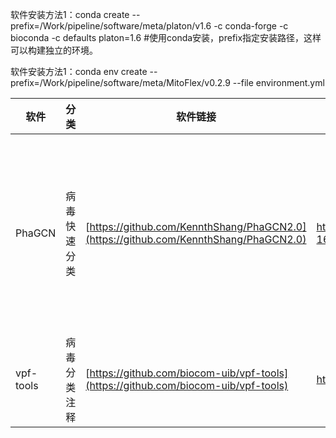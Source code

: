 软件安装方法1：conda create --prefix=/Work/pipeline/software/meta/platon/v1.6 -c conda-forge -c bioconda -c defaults platon=1.6 #使用conda安装，prefix指定安装路径，这样可以构建独立的环境。

软件安装方法1：conda env create --prefix=/Work/pipeline/software/meta/MitoFlex/v0.2.9 --file environment.yml

|软件|分类|软件链接|文章链接|说明|
|----|----|----|----|----|
|PhaGCN|病毒快速分类|[https://github.com/KennthShang/PhaGCN2.0](https://github.com/KennthShang/PhaGCN2.0)|https://www.researchsquare.com/article/rs-1658089/v1|软件不能多线程，且只能在安装路径下运行，注释不到种属|
|vpf-tools|病毒分类注释|[https://github.com/biocom-uib/vpf-tools](https://github.com/biocom-uib/vpf-tools)|https://pubmed.ncbi.nlm.nih.gov/33471063/||
